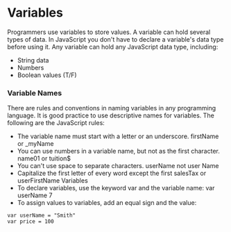 # Variables

Programmers use variables to store values. A variable can hold several types of data. In JavaScript you don't have to declare a variable's data type before using it. Any variable can hold any JavaScript data type, including:

* String data
* Numbers
* Boolean values (T/F)

### Variable Names

There are rules and conventions in naming variables in any programming language. It is good practice to use descriptive names for variables. The following are the JavaScript rules:
* The variable name must start with a letter or an underscore.
firstName or _myName
* You can use numbers in a variable name, but not as the first
character.
name01 or tuition$
* You can't use space to separate characters.
userName not user Name
* Capitalize the first letter of every word except the first
salesTax or userFirstName
Variables
* To declare variables, use the keyword var and the variable name:
var userName
7
* To assign values to variables, add an equal sign and the value:

```
var userName = "Smith"
var price = 100
```